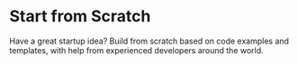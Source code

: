 # Start from Scratch

Have a great startup idea? Build from scratch based on code examples and templates, with help from experienced developers around the world.